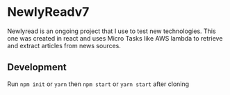 # NewlyReadv7
Newlyread is an ongoing project that I use to test new technologies. This one was created in react and uses Micro Tasks like AWS lambda to retrieve and extract articles from news sources.

## Development
Run `npm init` or `yarn` then `npm start` or `yarn start` after cloning
